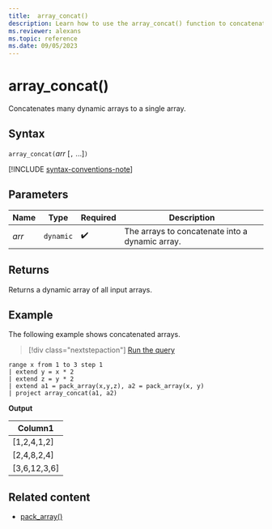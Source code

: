 ```yaml
---
title:  array_concat()
description: Learn how to use the array_concat() function to concatenate many dynamic arrays to a single array.
ms.reviewer: alexans
ms.topic: reference
ms.date: 09/05/2023
---
```

# array_concat()

Concatenates many dynamic arrays to a single array.

## Syntax

`array_concat(`*arr* [`,` ...]`)`

[!INCLUDE [syntax-conventions-note](../includes/syntax-conventions-note.md)]

## Parameters

| Name | Type | Required | Description |
|--|--|--|--|
| *arr* | `dynamic` |  :heavy_check_mark: | The arrays to concatenate into a dynamic array.|

## Returns

Returns a dynamic array of all input arrays.

## Example

The following example shows concatenated arrays.

> [!div class="nextstepaction"]
> <a href="https://dataexplorer.azure.com/clusters/help/databases/Samples?query=H4sIAAAAAAAAA13LMQ6DMAxG4b1S7/CPBGUJnXsWZKUuEogkcj3EiMMTmCrWT+8JpYlR8ZW8IkAzXvgpF4TnYwdX5fSB4d2SHsOfbc3sZhQaForLSCJkXfXmN+dBw91h7vyK5Jmj4uIx5hRJOwrn4Q5bQXxcmgAAAA==" target="_blank">Run the query</a>

```kusto
range x from 1 to 3 step 1
| extend y = x * 2
| extend z = y * 2
| extend a1 = pack_array(x,y,z), a2 = pack_array(x, y)
| project array_concat(a1, a2)
```

**Output**

|Column1|
|---|
|[1,2,4,1,2]|
|[2,4,8,2,4]|
|[3,6,12,3,6]|

## Related content

* [pack_array()](pack-array-function.md)

